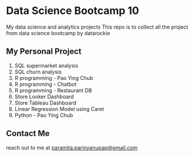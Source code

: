 # Data Science Bootcamp 10
My data science and analytics projects
This repo is to collect all the project from data science bootcamp by datarockie

## My Personal Project
1. SQL supermarket analysis
2. SQL churn analysis
3. R programming - Pao Ying Chub
4. R programming - Chatbot
5. R programming - Restaurant DB
6. Store Looker Dashboard
7. Store Tableau Dashboard
8. Linear Regression Model using Caret
9. Python - Pao Ying Chub

## Contact Me
reach out to me at paramita.parinyanupap@gmail.com


